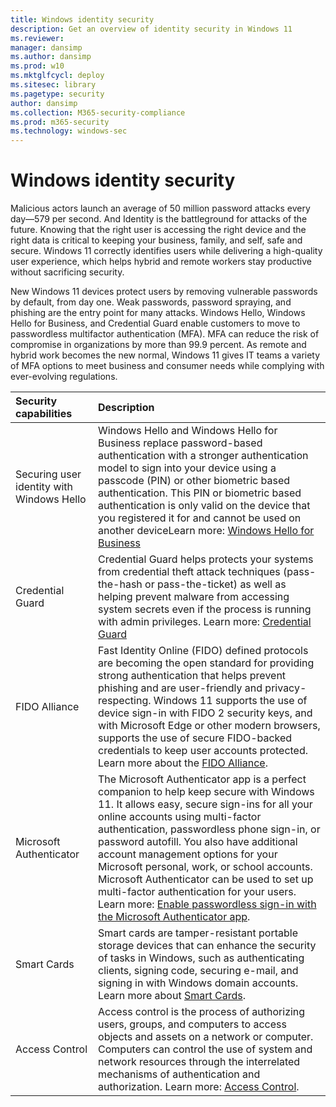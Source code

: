 ```yaml
---
title: Windows identity security
description: Get an overview of identity security in Windows 11
ms.reviewer: 
manager: dansimp
ms.author: dansimp
ms.prod: w10
ms.mktglfcycl: deploy
ms.sitesec: library
ms.pagetype: security
author: dansimp
ms.collection: M365-security-compliance
ms.prod: m365-security
ms.technology: windows-sec
---
```


# Windows identity security
 
Malicious actors launch an average of 50 million password attacks every day—579 per second. And Identity is the battleground for attacks of the future. Knowing that the right user is accessing the right device and the right data is critical to keeping your business, family, and self, safe and secure. Windows 11 correctly identifies users while delivering a high-quality user experience, which helps hybrid and remote workers stay productive without sacrificing security.

New Windows 11 devices protect users by removing vulnerable passwords by default, from day one. Weak passwords, password spraying, and phishing are the entry point for many attacks. Windows Hello, Windows Hello for Business, and Credential Guard enable customers to move to passwordless multifactor authentication (MFA). MFA can reduce the risk of compromise in organizations by more than 99.9 percent. As remote and hybrid work becomes the new normal, Windows 11 gives IT teams a variety of MFA options to meet business and consumer needs while complying with ever-evolving regulations.

| Security capabilities | Description |
|:---|:---|
| Securing user identity with Windows Hello  |  Windows Hello and Windows Hello for Business replace password-based authentication with a stronger authentication model to sign into your device using a passcode (PIN) or other biometric based authentication. This PIN or biometric based authentication is only valid on the device that you registered it for and cannot be used on another deviceLearn more: [Windows Hello for Business](identity-protection\hello-for-business\hello-overview.md) |
| Credential Guard | Credential Guard helps protects your systems from credential theft attack techniques (pass-the-hash or pass-the-ticket) as well as helping prevent malware from accessing system secrets even if the process is running with admin privileges. Learn more: [Credential Guard](identity-protection/credential-guard/credential-guard-how-it-works.md)|
| FIDO Alliance | Fast Identity Online (FIDO) defined protocols are becoming the open standard for providing strong authentication that helps prevent phishing and are user-friendly and privacy-respecting. Windows 11 supports the use of device sign-in with FIDO 2 security keys, and with Microsoft Edge or other modern browsers, supports the use of secure FIDO-backed credentials to keep user accounts protected. Learn more about the [FIDO Alliance](https://fidoalliance.org/). |
| Microsoft Authenticator | The Microsoft Authenticator app is a perfect companion to help keep secure with Windows 11. It allows easy, secure sign-ins for all your online accounts using multi-factor authentication, passwordless phone sign-in, or password autofill. You also have additional account management options for your Microsoft personal, work, or school accounts. Microsoft Authenticator can be used to set up multi-factor authentication for your users. Learn more: [Enable passwordless sign-in with the Microsoft Authenticator app](/azure/active-directory/authentication/howto-authentication-passwordless-phone.md).  |
| Smart Cards | Smart cards are tamper-resistant portable storage devices that can enhance the security of tasks in Windows, such as authenticating clients, signing code, securing e-mail, and signing in with Windows domain accounts. Learn more about [Smart Cards](identity-protection/smart-cards/smart-card-windows-smart-card-technical-reference.md).|
| Access Control | Access control is the process of authorizing users, groups, and computers to access objects and assets on a network or computer. Computers can control the use of system and network resources through the interrelated mechanisms of authentication and authorization. Learn more: [Access Control](identity-protection/access-control/access-control.md).|